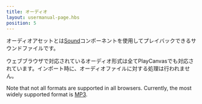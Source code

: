 ```yaml
---
title: オーディオ
layout: usermanual-page.hbs
position: 5
---
```


オーディオアセットとは[Sound][sound-component]コンポーネントを使用してプレイバックできるサウンドファイルです。

ウェブブラウザで対応されているオーディオ形式は全てPlayCanvasでも対応されています。インポート時に、オーディオファイルに対する処理は行われません。

Note that not all formats are supported in all browsers. Currently, the most widely supported format is [MP3][mp3].

[mp3]: https://caniuse.com/mp3
[sound-component]: /user-manual/packs/components/sound/


